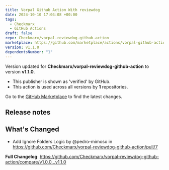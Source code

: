 ```yaml
---
title: Vorpal Github Action With reviewdog
date: 2024-10-10 17:04:08 +00:00
tags:
  - Checkmarx
  - GitHub Actions
draft: false
repo: Checkmarx/vorpal-reviewdog-github-action
marketplace: https://github.com/marketplace/actions/vorpal-github-action-with-reviewdog
version: v1.1.0
dependentsNumber: "1"
---
```



Version updated for **Checkmarx/vorpal-reviewdog-github-action** to version **v1.1.0**.
- This publisher is shown as 'verified' by GitHub.
- This action is used across all versions by **1** repositories.

Go to the [GitHub Marketplace](https://github.com/marketplace/actions/vorpal-github-action-with-reviewdog) to find the latest changes.

## Release notes

## What's Changed
* Add Ignore Folders Logic by @pedro-mimoso in https://github.com/Checkmarx/vorpal-reviewdog-github-action/pull/7


**Full Changelog**: https://github.com/Checkmarx/vorpal-reviewdog-github-action/compare/v1.0.0...v1.1.0
